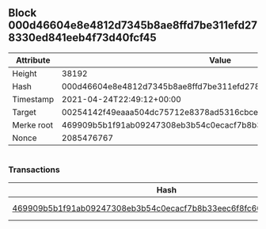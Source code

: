 ## Block 000d46604e8e4812d7345b8ae8ffd7be311efd278330ed841eeb4f73d40fcf45

Attribute | Value
--- | ---
Height | 38192
Hash | 000d46604e8e4812d7345b8ae8ffd7be311efd278330ed841eeb4f73d40fcf45
Timestamp | 2021-04-24T22:49:12+00:00
Target | 00254142f49eaaa504dc75712e8378ad5316cbcead634704b3734b6271167cc4
Merke root | 469909b5b1f91ab09247308eb3b54c0ecacf7b8b33eec6f8fc605f11402b0280
Nonce | 2085476767

```

```

### Transactions

Hash | Amount
--- | ---
[469909b5b1f91ab09247308eb3b54c0ecacf7b8b33eec6f8fc605f11402b0280](469909b5b1f91ab09247308eb3b54c0ecacf7b8b33eec6f8fc605f11402b0280.md) | 10.00000000 SKEPTI 
